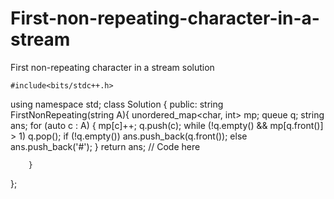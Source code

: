 # First-non-repeating-character-in-a-stream
First non-repeating character in a stream solution


	#include<bits/stdc++.h>
using namespace std;
class  Solution {
	public:
		string FirstNonRepeating(string A){
		   unordered_map<char, int> mp;
    queue<char> q;
    string ans;
    for (auto c : A)
    {
        mp[c]++;
        q.push(c);
        while (!q.empty() && mp[q.front()] > 1)   q.pop();
        if (!q.empty())                         ans.push_back(q.front());
        else                                    ans.push_back('#');
    }
    return ans;
    // Code here
		    
		}

};
